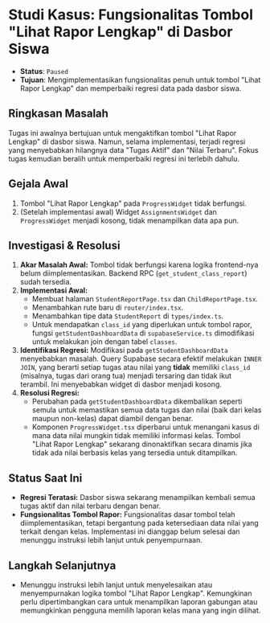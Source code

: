 # Studi Kasus: Fungsionalitas Tombol "Lihat Rapor Lengkap" di Dasbor Siswa

- **Status**: `Paused`
- **Tujuan**: Mengimplementasikan fungsionalitas penuh untuk tombol "Lihat Rapor Lengkap" dan memperbaiki regresi data pada dasbor siswa.

## Ringkasan Masalah

Tugas ini awalnya bertujuan untuk mengaktifkan tombol "Lihat Rapor Lengkap" di dasbor siswa. Namun, selama implementasi, terjadi regresi yang menyebabkan hilangnya data "Tugas Aktif" dan "Nilai Terbaru". Fokus tugas kemudian beralih untuk memperbaiki regresi ini terlebih dahulu.

## Gejala Awal

1.  Tombol "Lihat Rapor Lengkap" pada `ProgressWidget` tidak berfungsi.
2.  (Setelah implementasi awal) Widget `AssignmentsWidget` dan `ProgressWidget` menjadi kosong, tidak menampilkan data apa pun.

## Investigasi & Resolusi

1.  **Akar Masalah Awal:** Tombol tidak berfungsi karena logika frontend-nya belum diimplementasikan. Backend RPC (`get_student_class_report`) sudah tersedia.
2.  **Implementasi Awal:**
    *   Membuat halaman `StudentReportPage.tsx` dan `ChildReportPage.tsx`.
    *   Menambahkan rute baru di `router/index.tsx`.
    *   Menambahkan tipe data `StudentReport` di `types/index.ts`.
    *   Untuk mendapatkan `class_id` yang diperlukan untuk tombol rapor, fungsi `getStudentDashboardData` di `supabaseService.ts` dimodifikasi untuk melakukan join dengan tabel `classes`.
3.  **Identifikasi Regresi:** Modifikasi pada `getStudentDashboardData` menyebabkan masalah. Query Supabase secara efektif melakukan `INNER JOIN`, yang berarti setiap tugas atau nilai yang **tidak** memiliki `class_id` (misalnya, tugas dari orang tua) menjadi tersaring dan tidak ikut terambil. Ini menyebabkan widget di dasbor menjadi kosong.
4.  **Resolusi Regresi:**
    *   Perubahan pada `getStudentDashboardData` dikembalikan seperti semula untuk memastikan semua data tugas dan nilai (baik dari kelas maupun non-kelas) dapat diambil dengan benar.
    *   Komponen `ProgressWidget.tsx` diperbarui untuk menangani kasus di mana data nilai mungkin tidak memiliki informasi kelas. Tombol "Lihat Rapor Lengkap" sekarang dinonaktifkan secara dinamis jika tidak ada nilai berbasis kelas yang tersedia untuk ditampilkan.

## Status Saat Ini

*   **Regresi Teratasi:** Dasbor siswa sekarang menampilkan kembali semua tugas aktif dan nilai terbaru dengan benar.
*   **Fungsionalitas Tombol Rapor:** Fungsionalitas dasar tombol telah diimplementasikan, tetapi bergantung pada ketersediaan data nilai yang terkait dengan kelas. Implementasi ini dianggap belum selesai dan menunggu instruksi lebih lanjut untuk penyempurnaan.

## Langkah Selanjutnya

*   Menunggu instruksi lebih lanjut untuk menyelesaikan atau menyempurnakan logika tombol "Lihat Rapor Lengkap". Kemungkinan perlu dipertimbangkan cara untuk menampilkan laporan gabungan atau memungkinkan pengguna memilih laporan kelas mana yang ingin dilihat.
